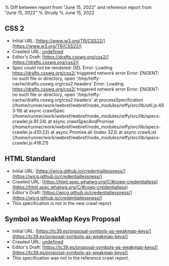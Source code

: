 % Diff between report from "June 15, 2022" and reference report from "June 15, 2022"
% Strudy
% June 15, 2022

## CSS 2

- Initial URL: [https://www.w3.org/TR/CSS22/](https://www.w3.org/TR/CSS22/)
- Crawled URL: [undefined](undefined)
- Editor's Draft: [https://drafts.csswg.org/css2/](https://drafts.csswg.org/css2/)
- Spec could not be rendered: *DEL* Error: Loading https://drafts.csswg.org/css2/ triggered network error Error: ENOENT: no such file or directory, open '/tmp/reffy-cache/drafts.csswg.org!css2.headers' Error: Loading https://drafts.csswg.org/css2/ triggered network error Error: ENOENT: no such file or directory, open '/tmp/reffy-cache/drafts.csswg.org!css2.headers'
    at processSpecification (/home/runner/work/webref/webref/node_modules/reffy/src/lib/util.js:483:19)
    at async crawlSpec (/home/runner/work/webref/webref/node_modules/reffy/src/lib/specs-crawler.js:91:24)
    at async crawlSpecAndPromise (/home/runner/work/webref/webref/node_modules/reffy/src/lib/specs-crawler.js:410:22)
    at async Promise.all (index 323)
    at async crawlList (/home/runner/work/webref/webref/node_modules/reffy/src/lib/specs-crawler.js:418:21)


## HTML Standard

- Initial URL: [https://wicg.github.io/credentiallessness/](https://wicg.github.io/credentiallessness/)
- Crawled URL: [https://html.spec.whatwg.org/C/#coep-credentialless](https://html.spec.whatwg.org/C/#coep-credentialless)
- Editor's Draft: [https://wicg.github.io/credentiallessness/](https://wicg.github.io/credentiallessness/)
- This specification is not in the new crawl report.


## Symbol as WeakMap Keys Proposal

- Initial URL: [https://tc39.es/proposal-symbols-as-weakmap-keys/](https://tc39.es/proposal-symbols-as-weakmap-keys/)
- Crawled URL: [undefined](undefined)
- Editor's Draft: [https://tc39.es/proposal-symbols-as-weakmap-keys/](https://tc39.es/proposal-symbols-as-weakmap-keys/)
- This specification was not in the reference crawl report.



